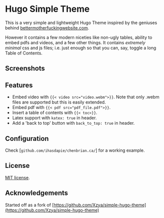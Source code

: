 # Hugo Simple Theme
This is a very simple and lightweight Hugo Theme inspired by the geniuses behind [bettermotherfuckingwebsite.com](http://bettermotherfuckingwebsite.com/).

However it contains a few modern niceties like non-ugly tables, ability to embed pdfs and videos, and a few other things. It contains *extremely minimal* css and js files; i.e. just enough so that you can, say, toggle a long Table of Contents.


## Screenshots


## Features


- Embed video with `{{< video src="video.webm">}}`. Note that only .webm files are supported but this is easily extended.
- Embed pdf with `{{< pdf src="pdf_file.pdf">}}`.
- Insert a table of contents with `{{< toc>}}`.
- Latex support with `katex: true` in header.
- Add a 'back to top' button with `back_to_top: true` in header.

## Configuration

Check [`github.com/ihasdapie/chenbrian.ca/`] for a working example.


## License

[MIT license](./LICENSE.md).

## Acknowledgements
Started off as a fork of [https://github.com/Xzya/simple-hugo-theme](https://github.com/Xzya/simple-hugo-theme)
